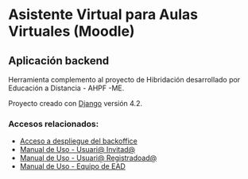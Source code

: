 # Asistente Virtual para Aulas Virtuales (Moodle)
## Aplicación backend

Herramienta complemento al proyecto de Hibridación desarrollado por Educación a Distancia - AHPF -ME.

Proyecto creado con [Django](https://docs.djangoproject.com/es/4.2/) versión 4.2.

### Accesos relacionados:
* [Acceso a despliegue del backoffice](https://EduADistancia.pythonanywhere.com)
* [Manual de Uso - Usuari@ Invitad@](https://ead-asistentevirtual-docs.netlify.app/invitado/)
* [Manual de Uso - Usuari@ Registradoad@](https://ead-asistentevirtual-docs.netlify.app/registrado/)
* [Manual de Uso - Equipo de EAD](https://ead-asistentevirtual-docs.netlify.app/equipo-ead/)